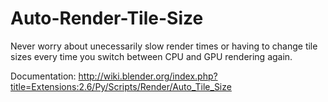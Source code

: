 Auto-Render-Tile-Size
=====================

Never worry about unecessarily slow render times or having to change tile sizes every time you switch between CPU and GPU rendering again.

Documentation: http://wiki.blender.org/index.php?title=Extensions:2.6/Py/Scripts/Render/Auto_Tile_Size